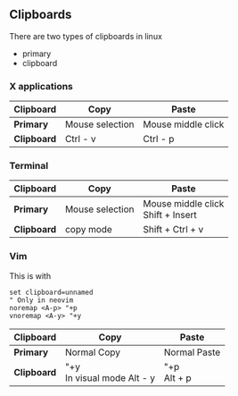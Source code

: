 ## Clipboards

There are two types of clipboards in linux
* primary
* clipboard


### X applications

| Clipboard     | Copy            | Paste              |
|---------------|-----------------|--------------------|
| **Primary**   | Mouse selection | Mouse middle click |
| **Clipboard** | Ctrl - v        | Ctrl - p           |



### Terminal

| Clipboard     | Copy            | Paste                                  |
|---------------|-----------------|----------------------------------------|
| **Primary**   | Mouse selection | Mouse middle click <br> Shift + Insert |
| **Clipboard** | copy mode       | Shift + Ctrl + v                       |


### Vim

This is with
```vim
set clipboard=unnamed
" Only in neovim
noremap <A-p> "+p  
vnoremap <A-y> "+y
```

| Clipboard     | Copy                            | Paste            |
|---------------|---------------------------------|------------------|
| **Primary**   | Normal Copy                     | Normal Paste     |
| **Clipboard** | "+y <br> In visual mode Alt - y | "+p <br> Alt + p |

